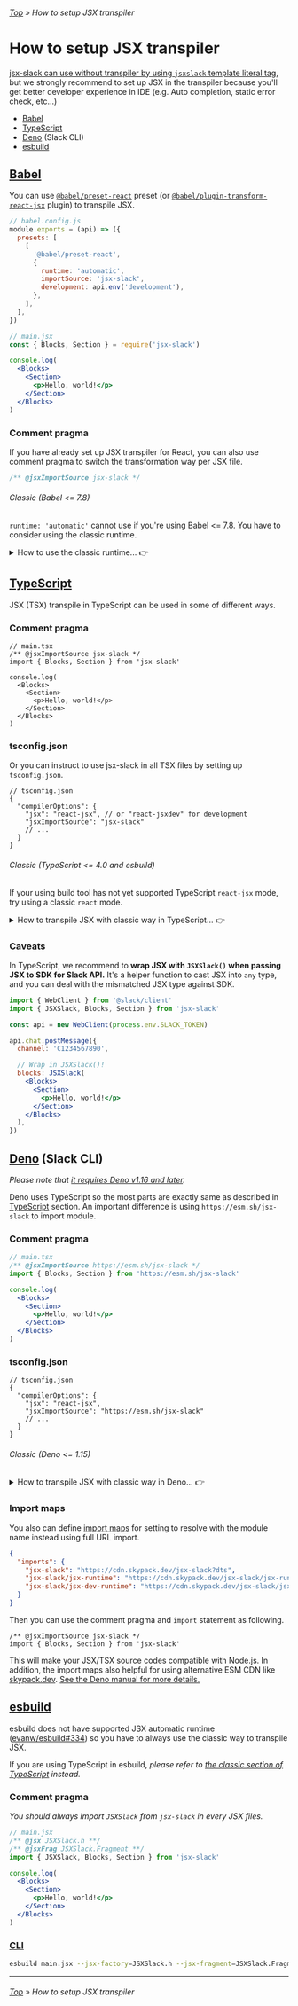 ###### [Top](../README.md) &raquo; How to setup JSX transpiler

# How to setup JSX transpiler

[jsx-slack can use without transpiler by using `jsxslack` template literal tag](../README.md#user-content-quick-start-template-literal), but we strongly recommend to set up JSX in the transpiler because you'll get better developer experience in IDE (e.g. Auto completion, static error check, etc...)

- [Babel](#babel)
- [TypeScript](#typescript)
- [Deno](#deno) (Slack CLI)
- [esbuild](#esbuild)

## [Babel](https://babeljs.io/) <a name="user-content-babel" id="babel"></a>

You can use [`@babel/preset-react`](https://babeljs.io/docs/en/babel-preset-react) preset (or [`@babel/plugin-transform-react-jsx`](https://babeljs.io/docs/en/babel-plugin-transform-react-jsx) plugin) to transpile JSX.

```javascript
// babel.config.js
module.exports = (api) => ({
  presets: [
    [
      '@babel/preset-react',
      {
        runtime: 'automatic',
        importSource: 'jsx-slack',
        development: api.env('development'),
      },
    ],
  ],
})
```

```jsx
// main.jsx
const { Blocks, Section } = require('jsx-slack')

console.log(
  <Blocks>
    <Section>
      <p>Hello, world!</p>
    </Section>
  </Blocks>
)
```

### Comment pragma

If you have already set up JSX transpiler for React, you can also use comment pragma to switch the transformation way per JSX file.

```jsx
/** @jsxImportSource jsx-slack */
```

###### Classic (Babel <= 7.8)

`runtime: 'automatic'` cannot use if you're using Babel <= 7.8. You have to consider using the classic runtime.

<details>
<summary>How to use the classic runtime... 👉</summary>

```javascript
// babel.config.js
module.exports = (api) => ({
  presets: [
    [
      '@babel/preset-react',
      {
        runtime: 'classic',
        pragma: 'JSXSlack.h',
        pragmaFrag: 'JSXSlack.Fragment',
        development: api.env('development'),
      },
    ],
  ],
})
```

_You should always import `JSXSlack` from `jsx-slack` in every JSX._

```jsx
// main.jsx
const { JSXSlack, Blocks, Section } = require('jsx-slack')

console.log(
  <Blocks>
    <Section>
      <p>Hello, world!</p>
    </Section>
  </Blocks>
)
```

#### Comment pragma

```jsx
/** @jsx JSXSlack.h **/
/** @jsxFrag JSXSlack.Fragment **/
const { JSXSlack } = require('jsx-slack')
```

</details>

## [TypeScript](https://www.typescriptlang.org/) <a name="user-content-typescript" id="typescript"></a>

JSX (TSX) transpile in TypeScript can be used in some of different ways.

### Comment pragma

```tsx
// main.tsx
/** @jsxImportSource jsx-slack */
import { Blocks, Section } from 'jsx-slack'

console.log(
  <Blocks>
    <Section>
      <p>Hello, world!</p>
    </Section>
  </Blocks>
)
```

### tsconfig.json

Or you can instruct to use jsx-slack in all TSX files by setting up `tsconfig.json`.

```jsonc
// tsconfig.json
{
  "compilerOptions": {
    "jsx": "react-jsx", // or "react-jsxdev" for development
    "jsxImportSource": "jsx-slack"
    // ...
  }
}
```

###### Classic (TypeScript <= 4.0 and esbuild) <a name="user-content-typescript-classic" id="typescript-classic"></a>

If your using build tool has not yet supported TypeScript `react-jsx` mode, try using a classic `react` mode.

<details>
<summary>How to transpile JSX with classic way in TypeScript... 👉</summary>

#### Comment pragma

_You should always import `JSXSlack` from `jsx-slack` in every TSX files._

```jsx
/** @jsx JSXSlack.h **/
/** @jsxFrag JSXSlack.Fragment **/
import { JSXSlack, Blocks, Section } from 'jsx-slack'

console.log(
  JSXSlack(
    <Blocks>
      <Section>
        <p>Hello, world!</p>
      </Section>
    </Blocks>
  )
)
```

Please note that `jsxFrag` pragma is available only in [TypeScript >= 4.0](https://devblogs.microsoft.com/typescript/announcing-typescript-4-0/#custom-jsx-factories).

#### tsconfig.json

```jsonc
// tsconfig.json
{
  "compilerOptions": {
    "jsx": "react",
    "jsxFactory": "JSXSlack.h",
    // NOTE: jsxFragmentFactory is available only in TypeScript >= v4.0.
    "jsxFragmentFactory": "JSXSlack.Fragment"
    // ...
  }
}
```

</details>

### Caveats

In TypeScript, we recommend to **wrap JSX with `JSXSlack()` when passing JSX to SDK for Slack API.** It's a helper function to cast JSX into `any` type, and you can deal with the mismatched JSX type against SDK.

```jsx
import { WebClient } from '@slack/client'
import { JSXSlack, Blocks, Section } from 'jsx-slack'

const api = new WebClient(process.env.SLACK_TOKEN)

api.chat.postMessage({
  channel: 'C1234567890',

  // Wrap in JSXSlack()!
  blocks: JSXSlack(
    <Blocks>
      <Section>
        <p>Hello, world!</p>
      </Section>
    </Blocks>
  ),
})
```

## [Deno](https://deno.land/) (Slack CLI) <a name="user-content-deno" id="deno"></a>

_Please note that [it requires Deno v1.16 and later](https://deno.com/blog/v1.16#support-for-new-jsx-transforms)._

Deno uses TypeScript so the most parts are exactly same as described in [TypeScript](#typescript) section. An important difference is using `https://esm.sh/jsx-slack` to import module.

### Comment pragma

```jsx
// main.tsx
/** @jsxImportSource https://esm.sh/jsx-slack */
import { Blocks, Section } from 'https://esm.sh/jsx-slack'

console.log(
  <Blocks>
    <Section>
      <p>Hello, world!</p>
    </Section>
  </Blocks>
)
```

### tsconfig.json

```jsonc
// tsconfig.json
{
  "compilerOptions": {
    "jsx": "react-jsx",
    "jsxImportSource": "https://esm.sh/jsx-slack"
    // ...
  }
}
```

###### Classic (Deno <= 1.15) <a name="user-content-deno-classic" id="deno-classic"></a>

<details>
<summary>How to transpile JSX with classic way in Deno... 👉</summary>

#### Comment pragma

_You should always import `JSXSlack` from `jsx-slack` ESM CDN in every TSX files._

```jsx
/** @jsx JSXSlack.h **/
/** @jsxFrag JSXSlack.Fragment **/
import { JSXSlack, Blocks, Section } from 'https://esm.sh/jsx-slack'

console.log(
  <Blocks>
    <Section>
      <p>Hello, world!</p>
    </Section>
  </Blocks>
)
```

#### tsconfig.json

```jsonc
// tsconfig.json
{
  "compilerOptions": {
    "jsx": "react",
    "jsxFactory": "JSXSlack.h",
    "jsxFragmentFactory": "JSXSlack.Fragment"
    // ...
  }
}
```

</details>

### Import maps

You also can define [import maps](https://deno.land/manual/linking_to_external_code/import_maps) for setting to resolve with the module name instead using full URL import.

```json
{
  "imports": {
    "jsx-slack": "https://cdn.skypack.dev/jsx-slack?dts",
    "jsx-slack/jsx-runtime": "https://cdn.skypack.dev/jsx-slack/jsx-runtime?dts",
    "jsx-slack/jsx-dev-runtime": "https://cdn.skypack.dev/jsx-slack/jsx-dev-runtime?dts"
  }
}
```

Then you can use the comment pragma and `import` statement as following.

```tsx
/** @jsxImportSource jsx-slack */
import { Blocks, Section } from 'jsx-slack'
```

This will make your JSX/TSX source codes compatible with Node.js. In addition, the import maps also helpful for using alternative ESM CDN like [skypack.dev](https://skypack.dev/). [See the Deno manual for more details.](https://deno.land/manual@v1.16.0/jsx_dom/jsx#using-an-import-map)

## [esbuild](https://esbuild.github.io/) <a name="user-content-esbuild" id="esbuild"></a>

esbuild does not have supported JSX automatic runtime ([evanw/esbuild#334](https://github.com/evanw/esbuild/issues/334)) so you have to always use the classic way to transpile JSX.

If you are using TypeScript in esbuild, _please refer to [the classic section of TypeScript](#typescript-classic) instead._

### Comment pragma

_You should always import `JSXSlack` from `jsx-slack` in every JSX files._

```jsx
// main.jsx
/** @jsx JSXSlack.h **/
/** @jsxFrag JSXSlack.Fragment **/
import { JSXSlack, Blocks, Section } from 'jsx-slack'

console.log(
  <Blocks>
    <Section>
      <p>Hello, world!</p>
    </Section>
  </Blocks>
)
```

### [CLI](https://esbuild.github.io/content-types/#using-jsx-without-react)

```bash
esbuild main.jsx --jsx-factory=JSXSlack.h --jsx-fragment=JSXSlack.Fragment
```

---

###### [Top](../README.md) &raquo; How to setup JSX transpiler
